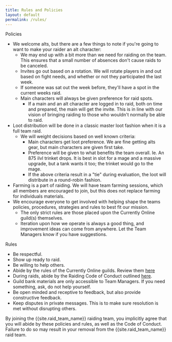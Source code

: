 ```yaml
---
title: Rules and Policies
layout: default
permalink: /rules/
---
```

<div class="row">
  <div class="col-xs-12 h4">
    Policies
  </div>
</div>
<div class="row">
  <div class="col-xs-12">
    <ul>
      <li>We welcome alts, but there are a few things to note if you're going to want to make your raider an alt character:
      <ul>
        <li>We may end up with a bit more than we need for raiding on the team. This ensures that a small number of absences don't cause raids to be canceled.</li>
        <li>Invites go out based on a rotation. We will rotate players in and out based on fight needs, and whether or not they participated the last week.</li>
        <li>If someone was sat out the week before, they'll have a spot in the current weeks raid.</li>
        <li>Main characters will always be given preference for raid spots.
          <ul>
            <li>If a main and an alt character are logged in to raid, both on time and prepared, the main will get the invite. This is in line with our vision of bringing raiding to those who wouldn't normally be able to raid.</li>
          </ul></li>
    </ul></li>
    <li>Loot distribution will be done in a classic master loot fashion when it is a full team raid.
      <ul>
        <li>We will weight decisions based on well known criteria:
          <ul>
            <li>Main characters get loot preference. We are fine getting alts gear, but main characters are given first take.</li>
            <li>Preference will be given to what benefits the team overall. Ie. An 875 ilvl trinket drops. It is best in slot for a mage and a massive upgrade, but a tank wants it too; the trinket would go to the mage.</li>
            <li>If the above criteria result in a "tie" during evaluation, the loot will distribute in a round-robin fashion.</li>
          </ul>
        </li>
      </ul>
    </li>
    <li>Farming is a part of raiding. We will have team farming sessions, which all members are encouraged to join, but this does not replace farming for individuals materials.</li>
    <li>We encourage everyone to get involved with helping shape the teams policies, procedures, strategies and rules to best fit our mission.
      <ul>
        <li>The only strict rules are those placed upon the Currently Online guild(s) themselves.</li>
        <li>Iteration upon how we operate is always a good thing, and improvement ideas can come from anywhere. Let the Team Managers know if you have suggestions.</li>
      </ul>
    </li>
  </ul>
  </div>
</div>

<div class="row">
  <div class="col-xs-12 h4">
    Rules
  </div>
</div>
<div class="row">
  <div class="col-xs-12">
    <ul>
      <li>Be respectful.</li>
      <li>Show up ready to raid.</li>
      <li>Be willing to help others.</li>
      <li>Abide by the rules of the Currently Online guilds. Review them <a href="http://www.coguild.com/rules/">here</a></li>
      <li>During raids, abide by the Raiding Code of Conduct outlined
        <a href="{{site.baseurl}}conduct/">here</a>.</li>
      <li>Guild bank materials are only accessible to Team Managers. If you need something, ask, do not help yourself.</li>
      <li>Be open minded and receptive to feedback, but also provide constructive feedback.</li>
      <li>Keep disputes in private messages. This is to make sure resolution is met without disrupting others.</li>
    </ul>
  </div>
</div>

By joining the {{site.raid_team_name}} raiding team, you implicitly agree that you will abide by these policies and rules, as well as the Code of Conduct. Failure to do so may result in your removal from the {{site.raid_team_name}} raid team.
